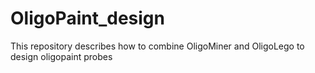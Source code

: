 # OligoPaint_design
This repository describes how to combine OligoMiner and OligoLego to design oligopaint probes
